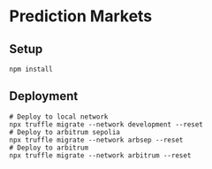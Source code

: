 # Prediction Markets


## Setup
```
npm install
```

## Deployment
```shell
# Deploy to local network
npx truffle migrate --network development --reset
# Deploy to arbitrum sepolia
npx truffle migrate --network arbsep --reset
# Deploy to arbitrum
npx truffle migrate --network arbitrum --reset
```

